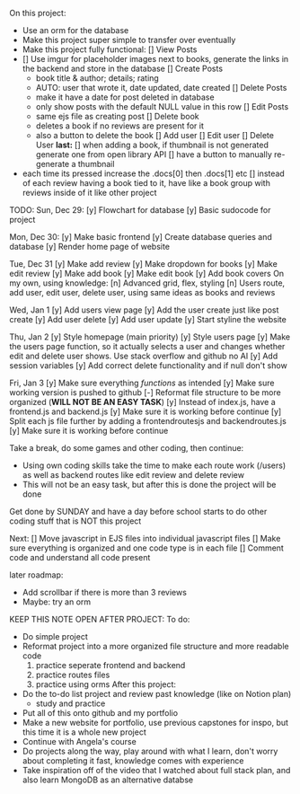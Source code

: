 On this project:
- Use an orm for the database
- Make this project super simple to transfer over eventually
- Make this project fully functional:
[] View Posts
- [] Use imgur for placeholder images next to books, generate the links in the backend and store in the database
[] Create Posts
  - book title & author; details; rating
  - AUTO: user that wrote it, date updated, date created
[] Delete Posts
  - make it have a date for post deleted in database
  - only show posts with the default NULL value in this row
[] Edit Posts
  - same ejs file as creating post
[] Delete book
  - deletes a book if no reviews are present for it
  - also a button to delete the book
[] Add user
[] Edit user
[] Delete User
**last:**
[] when adding a book, if thumbnail is not generated generate one from open library API
[] have a button to manually re-generate a thumbnail
- each time its pressed increase the .docs[0] then .docs[1] etc
[] instead of each review having a book tied to it, have like a book group with reviews inside of it like other project
  
TODO:
Sun, Dec 29:
[y] Flowchart for database
[y] Basic sudocode for project

Mon, Dec 30:
[y] Make basic frontend
[y] Create database queries and database
[y] Render home page of website

Tue, Dec 31
[y] Make add review
[y] Make dropdown for books
[y] Make edit review
[y] Make add book
[y] Make edit book
[y] Add book covers
On my own, using knowledge:
[n] Advanced grid, flex, styling
[n] Users route, add user, edit user, delete user, using same ideas as books and reviews

Wed, Jan 1
[y] Add users view page
[y] Add the user create just like post create
[y] Add user delete
[y] Add user update
[y] Start styline the website

Thu, Jan 2
[y] Style homepage (main priority)
[y] Style users page
[y] Make the users page function, so it actually selects a user and changes whether edit and delete user shows. Use stack overflow and github no AI
[y] Add session variables
[y] Add correct delete functionality and if null don't show

Fri, Jan 3
[y] Make sure everything *functions* as intended
[y] Make sure working version is pushed to github
[-] Reformat file structure to be more organized (**WILL NOT BE AN EASY TASK**)
  [y] Instead of index.js, have a frontend.js and backend.js
  [y] Make sure it is working before continue
  [y] Split each js file further by adding a frontendroutesjs and backendroutes.js
  [y] Make sure it is working before continue

Take a break, do some games and other coding, then continue:
- Using own coding skills take the time to make each route work (/users) as well as backend routes like edit review and delete review
- This will not be an easy task, but after this is done the project will be done

Get done by SUNDAY and have a day before school starts to do other coding stuff that is NOT this project

Next:
[] Move javascript in EJS files into individual javascript files
[] Make sure everything is organized and one code type is in each file
[] Comment code and understand all code present

later roadmap:
- Add scrollbar if there is more than 3 reviews
- Maybe: try an orm


KEEP THIS NOTE OPEN AFTER PROJECT:
To do:
- Do simple project
- Reformat project into a more organized file structure and more readable code
  1. practice seperate frontend and backend
  2. practice routes files
  3. practice using orms
After this project:
- Do the to-do list project and review past knowledge (like on Notion plan)
  - study and practice
- Put all of this onto github and my portfolio
- Make a new website for portfolio, use previous capstones for inspo, but this time it is a whole new project
- Continue with Angela's course
- Do projects along the way, play around with what I learn, don't worry about completing it fast, knowledge comes with experience
- Take inspiration off of the video that I watched about full stack plan, and also learn MongoDB as an alternative databse